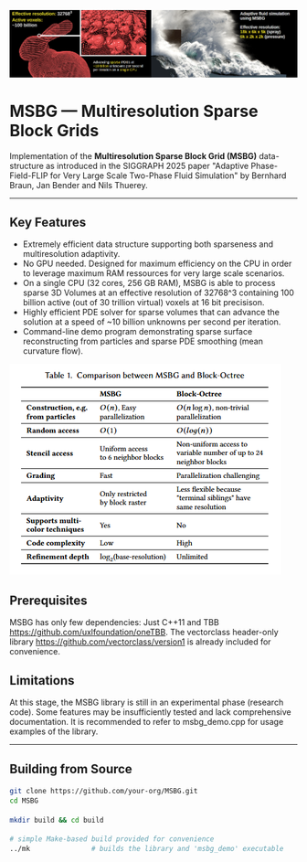 <p align="left">
  <img src="images/msbg_teaser_lores.png" alt="MSBG teaser image" />
</p>

# MSBG — Multiresolution Sparse Block Grids 

Implementation of the **Multiresolution Sparse Block Grid (MSBG)** data-structure as introduced in the SIGGRAPH 2025 paper "Adaptive Phase-Field-FLIP for Very Large Scale Two-Phase Fluid
Simulation" by Bernhard Braun, Jan Bender and Nils Thuerey.

---

## Key Features

* Extremely efficient data structure supporting both sparseness and multiresolution adaptivity.  
* No GPU needed. Designed for maximum efficiency on the CPU in order to leverage maximum RAM ressources for very large scale scenarios.   
* On a single CPU (32 cores, 256 GB RAM), MSBG is able to process sparse 3D Volumes at an effective resolution of 32768^3 containing 100 billion active (out of 30 trillion virtual) voxels at 16 bit precisison.
* Highly efficient PDE solver for sparse volumes that can advance the solution at a speed of ~10 billion unknowns per second per iteration. 
* Command-line demo program demonstrating sparse surface reconstructing from particles and sparse PDE smoothing (mean curvature flow). 

<p align="left">
  <img src="images/comparison_MSBG_octree.png" alt="comparison_MSBG_octree" />
</p>

## Prerequisites

MSBG has only few dependencies: Just C++11 and TBB <https://github.com/uxlfoundation/oneTBB>. The vectorclass header-only library <https://github.com/vectorclass/version1> is
already included for convenience. 

## Limitations

At this stage, the MSBG library is still in an experimental phase (research code). Some features may be insufficiently tested and lack comprehensive documentation. It is recommended to refer to msbg_demo.cpp for usage examples of the library.

---

## Building from Source

```bash
git clone https://github.com/your-org/MSBG.git
cd MSBG

mkdir build && cd build

# simple Make-based build provided for convenience
../mk               # builds the library and 'msbg_demo' executable

